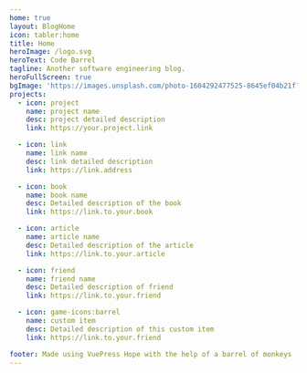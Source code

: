 ```yaml
---
home: true
layout: BlogHome
icon: tabler:home
title: Home
heroImage: /logo.svg
heroText: Code Barrel
tagline: Another software engineering blog.
heroFullScreen: true
bgImage: 'https://images.unsplash.com/photo-1604292477525-8645ef04b21f?ixid=M3w0MDA1ODR8MHwxfHNlYXJjaHwyfHxiYXJyZWwlMjBvZiUyMG1vbmtleXN8ZW58MHwwfHx8MTY4ODA4MjY0NHww&ixlib=rb-4.0.3'
projects:
  - icon: project
    name: project name
    desc: project detailed description
    link: https://your.project.link

  - icon: link
    name: link name
    desc: link detailed description
    link: https://link.address

  - icon: book
    name: book name
    desc: Detailed description of the book
    link: https://link.to.your.book

  - icon: article
    name: article name
    desc: Detailed description of the article
    link: https://link.to.your.article

  - icon: friend
    name: friend name
    desc: Detailed description of friend
    link: https://link.to.your.friend

  - icon: game-icons:barrel
    name: custom item
    desc: Detailed description of this custom item
    link: https://link.to.your.friend

footer: Made using VuePress Hope with the help of a barrel of monkeys :) 
---
```

